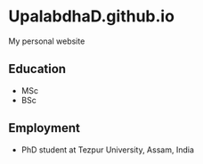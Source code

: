 # UpalabdhaD.github.io
My personal website 


## Education
- MSc
- BSc

## Employment
- PhD student at Tezpur University, Assam, India

